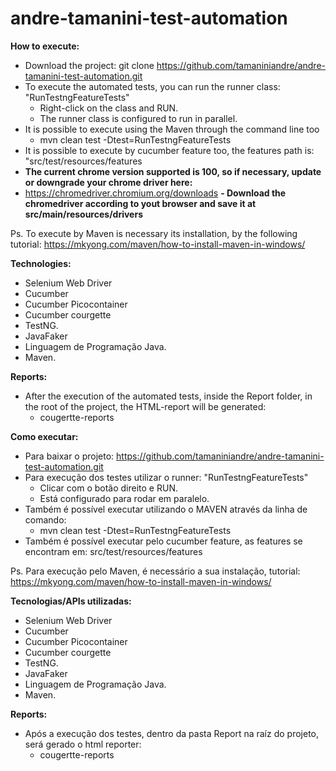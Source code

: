 # andre-tamanini-test-automation

**How to execute:**
- Download the project: 
  git clone https://github.com/tamaniniandre/andre-tamanini-test-automation.git
- To execute the automated tests, you can run the runner class: "RunTestngFeatureTests"
  - Right-click on the class and RUN.
  - The runner class is configured to run in parallel.
- It is possible to execute using the Maven through the command line too
   - mvn clean test -Dtest=RunTestngFeatureTests
- It is possible to execute by cucumber feature too, the features path is: "src/test/resources/features    
- **The current chrome version supported is 100, so if necessary, update or downgrade your chrome driver here:**
- https://chromedriver.chromium.org/downloads
**- Download the chromedriver according to yout browser and save it at src/main/resources/drivers**

Ps. To execute by Maven is necessary its installation, by the following tutorial:
   https://mkyong.com/maven/how-to-install-maven-in-windows/
   
  **Technologies:**
- Selenium Web Driver
- Cucumber
- Cucumber Picocontainer
- Cucumber courgette
- TestNG.
- JavaFaker
- Linguagem de Programação Java.
- Maven.

**Reports:**
- After the execution of the automated tests, inside the Report folder, in the root of the project, the HTML-report will be generated:
    - cougertte-reports


**Como executar:**
- Para baixar o projeto: 
  https://github.com/tamaniniandre/andre-tamanini-test-automation.git
- Para execução dos testes utilizar o runner: "RunTestngFeatureTests"
  - Clicar com o botão direito e RUN.
  - Está configurado para rodar em paralelo.
- Também é possível executar utilizando o MAVEN através da linha de comando:
   - mvn clean test -Dtest=RunTestngFeatureTests
- Também é possível executar pelo cucumber feature, as features se encontram em: src/test/resources/features
   
Ps. Para execução pelo Maven, é necessário a sua instalação, tutorial:
   https://mkyong.com/maven/how-to-install-maven-in-windows/
   
   **Tecnologias/APIs utilizadas:**
- Selenium Web Driver
- Cucumber
- Cucumber Picocontainer
- Cucumber courgette
- TestNG.
- JavaFaker
- Linguagem de Programação Java.
- Maven.

**Reports:**
- Após a execução dos testes, dentro da pasta Report na raíz do projeto, será gerado o html reporter:
    - cougertte-reports
